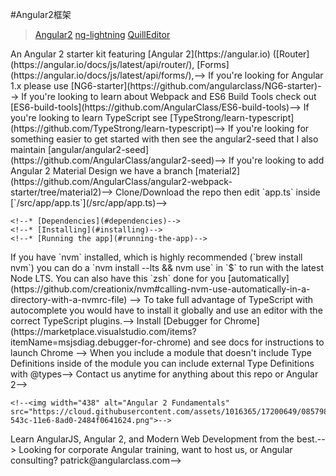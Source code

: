 
#Angular2框架

>[Angular2](https://angularclass.github.io/angular2-webpack-starter/)
>[ng-lightning](http://ng-lightning.github.io/ng-lightning/#/)
>[QuillEditor](https://github.com/surmon-china/ng2-quill-editor)
>

<!--> An Angular 2 starter kit featuring [Angular 2](https://angular.io) ([Router](https://angular.io/docs/js/latest/api/router/), [Forms](https://angular.io/docs/js/latest/api/forms/),-->
<!--[Http](https://angular.io/docs/js/latest/api/http/),-->
<!--[Services](https://gist.github.com/gdi2290/634101fec1671ee12b3e#_follow_@AngularClass_on_twitter),-->
<!--[Tests](https://angular.io/docs/js/latest/api/test/), [E2E](https://angular.github.io/protractor/#/faq#what-s-the-difference-between-karma-and-protractor-when-do-i-use-which-)), [Material](https://github.com/angular/material2), [Karma](https://karma-runner.github.io/), [Protractor](https://angular.github.io/protractor/), [Jasmine](https://github.com/jasmine/jasmine), [Istanbul](https://github.com/gotwarlost/istanbul), [TypeScript](http://www.typescriptlang.org/), [@types](https://www.google.com/url?sa=t&rct=j&q=&esrc=s&source=web&cd=3&cad=rja&uact=8&ved=0ahUKEwjgjdrR7u_NAhUQ7GMKHXgpC4EQFggnMAI&url=https%3A%2F%2Fwww.npmjs.com%2F~types&usg=AFQjCNG2PFhwEo88JKo12mrw_4d0w1oNiA&sig2=N69zbO0yN8ET7v4KVCUOKA), [TsLint](http://palantir.github.io/tslint/), [Codelyzer](https://github.com/mgechev/codelyzer), [Hot Module Replacement](https://webpack.github.io/docs/hot-module-replacement-with-webpack.html), and [Webpack 2](http://webpack.github.io/) by [AngularClass](https://angularclass.com).-->

<!--> If you're looking for Angular 1.x please use [NG6-starter](https://github.com/angularclass/NG6-starter)-->
<!--> If you're looking to learn about Webpack and ES6 Build Tools check out [ES6-build-tools](https://github.com/AngularClass/ES6-build-tools)-->
<!--> If you're looking to learn TypeScript see [TypeStrong/learn-typescript](https://github.com/TypeStrong/learn-typescript)-->
<!--> If you're looking for something easier to get started with then see the angular2-seed that I also maintain [angular/angular2-seed](https://github.com/AngularClass/angular2-seed)-->
<!--> If you're looking to add Angular 2 Material Design we have a branch [material2](https://github.com/AngularClass/angular2-webpack-starter/tree/material2)-->

<!--This seed repo serves as an Angular 2 starter for anyone looking to get up and running with Angular 2 and TypeScript fast. Using a [Webpack 2](http://webpack.github.io/) for building our files and assisting with boilerplate. We're also using Protractor for our end-to-end story and Karma for our unit tests.-->
<!--* Best practices in file and application organization for Angular 2.-->
<!--* Ready to go build system using Webpack for working with TypeScript.-->
<!--* Angular 2 examples that are ready to go when experimenting with Angular 2.-->
<!--* A great Angular 2 seed repo for anyone who wants to start their project.-->
<!--* Testing Angular 2 code with Jasmine and Karma.-->
<!--* Coverage with Istanbul and Karma-->
<!--* End-to-end Angular 2 code using Protractor.-->
<!--* Type manager with @types-->
<!--* Hot Module Replacement with Webpack and [@angularclass/hmr](https://github.com/angularclass/angular2-hmr) and [@angularclass/hmr-loader](https://github.com/angularclass/angular2-hmr-loader)-->
<!--* Material Design with [angular/material2](https://github.com/angular/material2)-->

<!--### Quick start-->
<!--**Make sure you have Node version >= 5.0 and NPM >= 3**-->
<!--> Clone/Download the repo then edit `app.ts` inside [`/src/app/app.ts`](/src/app/app.ts)-->

<!--```bash-->
<!--# clone our repo-->
<!--# --depth 1 removes all but one .git commit history-->
<!--git clone --depth 1 https://github.com/angularclass/angular2-webpack-starter.git-->

<!--# change directory to our repo-->
<!--cd angular2-webpack-starter-->

<!--# install the repo with npm-->
<!--npm install-->

<!--# start the server-->
<!--npm start-->

<!--# use Hot Module Replacement-->
<!--npm run server:dev:hmr-->

<!--# if you're in China use cnpm-->
<!--# https://github.com/cnpm/cnpm-->
<!--```-->
<!--go to [http://0.0.0.0:3000](http://0.0.0.0:3000) or [http://localhost:3000](http://localhost:3000) in your browser-->

<!--# Table of Contents-->
<!--* [File Structure](#file-structure)-->
<!--* [Getting Started](#getting-started)-->
    <!--* [Dependencies](#dependencies)-->
    <!--* [Installing](#installing)-->
    <!--* [Running the app](#running-the-app)-->
<!--* [Configuration](#configuration)-->
<!--* [Contributing](#contributing)-->
<!--* [TypeScript](#typescript)-->
<!--* [@Types](#types)-->
<!--* [Frequently asked questions](#frequently-asked-questions)-->
<!--* [Support, Questions, or Feedback](#support-questions-or-feedback)-->
<!--* [License](#license)-->


<!--## File Structure-->
<!--We use the component approach in our starter. This is the new standard for developing Angular apps and a great way to ensure maintainable code by encapsulation of our behavior logic. A component is basically a self contained app usually in a single file or a folder with each concern as a file: style, template, specs, e2e, and component class. Here's how it looks:-->
<!--```-->
<!--angular2-webpack-starter/-->
 <!--├──config/                    * our configuration-->
 <!--|   ├──helpers.js             * helper functions for our configuration files-->
 <!--|   ├──spec-bundle.js         * ignore this magic that sets up our angular 2 testing environment-->
 <!--|   ├──karma.conf.js          * karma config for our unit tests-->
 <!--|   ├──protractor.conf.js     * protractor config for our end-to-end tests-->
 <!--│   ├──webpack.dev.js         * our development webpack config-->
 <!--│   ├──webpack.prod.js        * our production webpack config-->
 <!--│   └──webpack.test.js        * our testing webpack config-->
 <!--│-->
 <!--├──src/                       * our source files that will be compiled to javascript-->
 <!--|   ├──main.browser.ts        * our entry file for our browser environment-->
 <!--│   │-->
 <!--|   ├──index.html             * Index.html: where we generate our index page-->
 <!--│   │-->
 <!--|   ├──polyfills.ts           * our polyfills file-->
 <!--│   │-->
 <!--|   ├──vendor.browser.ts      * our vendor file-->
 <!--│   │-->
 <!--│   ├──app/                   * WebApp: folder-->
 <!--│   │   ├──app.spec.ts        * a simple test of components in app.ts-->
 <!--│   │   ├──app.e2e.ts         * a simple end-to-end test for /-->
 <!--│   │   └──app.ts             * App.ts: a simple version of our App component components-->
 <!--│   │-->
 <!--│   └──assets/                * static assets are served here-->
 <!--│       ├──icon/              * our list of icons from www.favicon-generator.org-->
 <!--│       ├──service-worker.js  * ignore this. Web App service worker that's not complete yet-->
 <!--│       ├──robots.txt         * for search engines to crawl your website-->
 <!--│       └──humans.txt          * for humans to know who the developers are-->
 <!--│-->
 <!--│-->
 <!--├──tslint.json                * typescript lint config-->
 <!--├──typedoc.json               * typescript documentation generator-->
 <!--├──tsconfig.json              * config that webpack uses for typescript-->
 <!--├──package.json               * what npm uses to manage it's dependencies-->
 <!--└──webpack.config.js          * webpack main configuration file-->

<!--```-->

<!--# Getting Started-->
<!--## Dependencies-->
<!--What you need to run this app:-->
<!--* `node` and `npm` (`brew install node`)-->
<!--* Ensure you're running the latest versions Node `v4.x.x`+ (or `v5.x.x`) and NPM `3.x.x`+-->

<!--> If you have `nvm` installed, which is highly recommended (`brew install nvm`) you can do a `nvm install --lts && nvm use` in `$` to run with the latest Node LTS. You can also have this `zsh` done for you [automatically](https://github.com/creationix/nvm#calling-nvm-use-automatically-in-a-directory-with-a-nvmrc-file) -->

<!--Once you have those, you should install these globals with `npm install --global`:-->
<!--* `webpack` (`npm install --global webpack`)-->
<!--* `webpack-dev-server` (`npm install --global webpack-dev-server`)-->
<!--* `karma` (`npm install --global karma-cli`)-->
<!--* `protractor` (`npm install --global protractor`)-->
<!--* `typescript` (`npm install --global typescript`)-->

<!--## Installing-->
<!--* `fork` this repo-->
<!--* `clone` your fork-->
<!--* `npm install webpack-dev-server rimraf webpack -g` to install required global dependencies-->
<!--* `npm install` to install all dependencies or `yarn`-->
<!--* `npm run server` to start the dev server in another tab-->

<!--## Running the app-->
<!--After you have installed all dependencies you can now run the app. Run `npm run server` to start a local server using `webpack-dev-server` which will watch, build (in-memory), and reload for you. The port will be displayed to you as `http://0.0.0.0:3000` (or if you prefer IPv6, if you're using `express` server, then it's `http://[::1]:3000/`).-->

<!--### server-->
<!--```bash-->
<!--# development-->
<!--npm run server-->
<!--# production-->
<!--npm run build:prod-->
<!--npm run server:prod-->
<!--```-->

<!--## Other commands-->

<!--### build files-->
<!--```bash-->
<!--# development-->
<!--npm run build:dev-->
<!--# production-->
<!--npm run build:prod-->
<!--```-->

<!--### hot module replacement-->
<!--```bash-->
<!--npm run server:dev:hmr-->
<!--```-->

<!--### watch and build files-->
<!--```bash-->
<!--npm run watch-->
<!--```-->

<!--### run tests-->
<!--```bash-->
<!--npm run test-->
<!--```-->

<!--### watch and run our tests-->
<!--```bash-->
<!--npm run watch:test-->
<!--```-->

<!--### run end-to-end tests-->
<!--```bash-->
<!--# make sure you have your server running in another terminal-->
<!--npm run e2e-->
<!--```-->

<!--### run webdriver (for end-to-end)-->
<!--```bash-->
<!--npm run webdriver:update-->
<!--npm run webdriver:start-->
<!--```-->

<!--### run Protractor's elementExplorer (for end-to-end)-->
<!--```bash-->
<!--npm run webdriver:start-->
<!--# in another terminal-->
<!--npm run e2e:live-->
<!--```-->

<!--### build Docker-->
<!--```bash-->
<!--npm run build:docker-->
<!--```-->

<!--# Configuration-->
<!--Configuration files live in `config/` we are currently using webpack, karma, and protractor for different stages of your application-->

<!--# Contributing-->
<!--You can include more examples as components but they must introduce a new concept such as `Home` component (separate folders), and Todo (services). I'll accept pretty much everything so feel free to open a Pull-Request-->

<!--# TypeScript-->
<!--> To take full advantage of TypeScript with autocomplete you would have to install it globally and use an editor with the correct TypeScript plugins.-->

<!--## Use latest TypeScript compiler-->
<!--TypeScript 1.7.x includes everything you need. Make sure to upgrade, even if you installed TypeScript previously.-->

<!--```-->
<!--npm install --global typescript-->
<!--```-->

<!--## Use a TypeScript-aware editor-->
<!--We have good experience using these editors:-->

<!--* [Visual Studio Code](https://code.visualstudio.com/)-->
<!--* [Webstorm 10](https://www.jetbrains.com/webstorm/download/)-->
<!--* [Atom](https://atom.io/) with [TypeScript plugin](https://atom.io/packages/atom-typescript)-->
<!--* [Sublime Text](http://www.sublimetext.com/3) with [Typescript-Sublime-Plugin](https://github.com/Microsoft/Typescript-Sublime-plugin#installation)-->

<!--### Visual Studio Code + Debugger for Chrome-->
<!--> Install [Debugger for Chrome](https://marketplace.visualstudio.com/items?itemName=msjsdiag.debugger-for-chrome) and see docs for instructions to launch Chrome -->

<!--The included `.vscode` automatically connects to the webpack development server on port `3000`.-->

<!--# Types-->
<!--> When you include a module that doesn't include Type Definitions inside of the module you can include external Type Definitions with @types-->

<!--i.e, to have youtube api support, run this command in terminal: -->
<!--```shell-->
<!--npm i @types/youtube @types/gapi @types/gapi.youtube-->
<!--``` -->
<!--In some cases where your code editor doesn't support Typescript 2 yet or these types weren't listed in ```tsconfig.json```, add these to **"src/custom-typings.d.ts"** to make peace with the compile check: -->
<!--```es6-->
<!--import '@types/gapi.youtube';-->
<!--import '@types/gapi';-->
<!--import '@types/youtube';-->
<!--```-->

<!--## Custom Type Definitions-->
<!--When including 3rd party modules you also need to include the type definition for the module-->
<!--if they don't provide one within the module. You can try to install it with @types-->

<!--```-->
<!--npm install @types/node-->
<!--npm install @types/lodash-->
<!--```-->

<!--If you can't find the type definition in the registry we can make an ambient definition in-->
<!--this file for now. For example-->

<!--```typescript-->
<!--declare module "my-module" {-->
  <!--export function doesSomething(value: string): string;-->
<!--}-->
<!--```-->


<!--If you're prototyping and you will fix the types later you can also declare it as type any-->

<!--```typescript-->
<!--declare var assert: any;-->
<!--declare var _: any;-->
<!--declare var $: any;-->
<!--```-->

<!--If you're importing a module that uses Node.js modules which are CommonJS you need to import as-->

<!--```typescript-->
<!--import * as _ from 'lodash';-->
<!--```-->


<!--# Frequently asked questions-->
<!--* What's the current browser support for Angular 2 Beta?-->
  <!--* Please view the updated list of [browser support for Angular 2](https://github.com/angularclass/awesome-angular2#current-browser-support-for-angular-2)-->
<!--* Why is my service, aka provider, is not injecting parameter correctly?-->
  <!--* Please use `@Injectable()` for your service for typescript to correctly attach the metadata (this is a TypeScript problem)-->
<!--* How do I run protractor with node 0.12.x?-->
  <!--* please check out this repo to use the old version of protractor [#146](https://github.com/AngularClass/angular2-webpack-starter/pull/146/files)-->
<!--* Where do I write my tests?-->
  <!--* You can write your tests next to your component files. See [`/src/app/home/home.component.spec.ts`](/src/app/home/home.component.spec.ts)-->
<!--* How do I start the app when I get `EACCES` and `EADDRINUSE` errors?-->
  <!--* The `EADDRINUSE` error means the port `3000` is currently being used and `EACCES` is lack of permission for webpack to build files to `./dist/`-->
<!--* How to use `sass` for css?-->
 <!--* `loaders: ['raw-loader','sass-loader']` and `@Component({ styleUrls: ['./filename.scss'] })` see issue [#136](https://github.com/AngularClass/angular2-webpack-starter/issues/136)-->
<!--* How do I test a Service?-->
 <!--* See issue [#130](https://github.com/AngularClass/angular2-webpack-starter/issues/130#issuecomment-158872648)-->
<!--* How do I add `vscode-chrome-debug` support?-->
 <!--* The VS Code chrome debug extension support can be done via `launch.json` see issue [#144](https://github.com/AngularClass/angular2-webpack-starter/issues/144#issuecomment-164063790)-->
<!--* How do I make the repo work in a virtual machine?-->
 <!--* You need to use `0.0.0.0` so revert these changes [#205](https://github.com/AngularClass/angular2-webpack-starter/pull/205/files)-->
<!--* What are the naming conventions for Angular 2?-->
 <!--* please see issue [#185](https://github.com/AngularClass/angular2-webpack-starter/issues/185) and PR [196](https://github.com/AngularClass/angular2-webpack-starter/pull/196)-->
<!--* How do I include bootstrap or jQuery?-->
 <!--* please see issue [#215](https://github.com/AngularClass/angular2-webpack-starter/issues/215) and [#214](https://github.com/AngularClass/angular2-webpack-starter/issues/214#event-511768416)-->
<!--* How do I async load a component?-->
 <!--* see wiki [How-do-I-async-load-a-component-with-AsyncRoute](https://github.com/AngularClass/angular2-webpack-starter/wiki/How-do-I-async-load-a-component-with-AsyncRoute)-->
<!--* Error: Cannot find module 'tapable'-->
 <!--* Remove `node_modules/` and run `npm cache clean` then `npm install`-->
<!--* What about Webpack 2?-->
 <!--* If you're looking for Webpack 2 version then see the [experimental version](https://github.com/gdi2290/angular2-webpack2-starter) that will be merged soon.-->
<!--* How do I turn on Hot Module Replacement-->
 <!--* Run `npm run server:dev:hmr`-->
<!--* `RangeError: Maximum call stack size exceeded`-->
 <!--* This is a problem with minifying Angular 2 and it's recent JIT templates. If you set `mangle` to `false` then you should be good.-->
<!--* Why is the size of my app larger in development?-->
 <!--* We are using inline source-maps and hot module replacement which will increase the bundle size.-->
<!--* If you're in China-->
 <!--* check out https://github.com/cnpm/cnpm-->
<!--* If you're looking to add Angular 2 Material Design-->
 <!--* check out the [material2](https://github.com/AngularClass/angular2-webpack-starter/tree/material2) branch-->
<!--* node-pre-gyp ERR in npm install (Windows)-->
 <!--* install Python x86 version between 2.5 and 3.0 on windows see issue [#626](https://github.com/AngularClass/angular2-webpack-starter/issues/626)-->
<!--* `Error:Error: Parse tsconfig error [{"messageText":"Unknown compiler option 'lib'.","category":1,"code":5023},{"messageText":"Unknown compiler option 'strictNullChecks'.","category":1,"code":5023},{"messageText":"Unknown compiler option 'baseUrl'.","category":1,"code":5023},{"messageText":"Unknown compiler option 'paths'.","category":1,"code":5023},{"messageText":"Unknown compiler option 'types'.","category":1,"code":5023}]`-->
 <!--* remove `node_modules/typescript` and run `npm install typescript@beta`. This repo now uses ts 2.0 -->
<!--* "There are multiple modules with names that only differ in casing"-->
 <!--* change `c:\[path to angular2-webpack-starter]` to `C:\[path to angular2-webpack-starter]` see [926#issuecomment-245223547](https://github.com/AngularClass/angular2-webpack-starter/issues/926#issuecomment-245223547)-->

<!--# Support, Questions, or Feedback-->
<!--> Contact us anytime for anything about this repo or Angular 2-->

<!--* [Chat: AngularClass.slack](http://angularclass.com/member-join/)-->
<!--* [Twitter: @AngularClass](https://twitter.com/AngularClass)-->
<!--* [Gitter: AngularClass/angular2-webpack-starter](https://gitter.im/angularclass/angular2-webpack-starter)-->

<!--# Quick Start Guides-->

<!--## Nitrous-->

<!--You can quickly create a free development environment to get started using this-->
<!--starter kit in the cloud on [Nitrous](https://www.nitrous.io/):-->

<!--<a href="https://www.nitrous.io/quickstart?repo=https://github.com/nitrous-io/angular2-webpack-starter">-->
  <!--<img src="https://nitrous-image-icons.s3.amazonaws.com/quickstart.png" alt="Nitrous Quickstart" width=142 height=34>-->
<!--</a>-->

<!--Simply run `HOST=0.0.0.0 npm start` from the terminal inside of-->
<!--`~/code/angular2-webpack-starter` and access your site via the "Preview > 3000"-->
<!--link in the IDE.-->

<!--<p align="center">-->
  <!--<a href="http://courses.angularclass.com/courses/angular-2-fundamentals" target="_blank">-->
    <!--<img width="438" alt="Angular 2 Fundamentals" src="https://cloud.githubusercontent.com/assets/1016365/17200649/085798c6-543c-11e6-8ad0-2484f0641624.png">-->
  <!--</a>-->
<!--</p>-->

<!--___-->

<!--enjoy — **AngularClass**-->

<!--<br><br>-->

<!--[![AngularClass](https://cloud.githubusercontent.com/assets/1016365/9863770/cb0620fc-5af7-11e5-89df-d4b0b2cdfc43.png  "Angular Class")](https://angularclass.com)-->
<!--##[AngularClass](https://angularclass.com)-->
<!--> Learn AngularJS, Angular 2, and Modern Web Development from the best.-->
<!--> Looking for corporate Angular training, want to host us, or Angular consulting? patrick@angularclass.com-->

<!--___-->

<!--# License-->
 <!--[MIT](/LICENSE)-->
